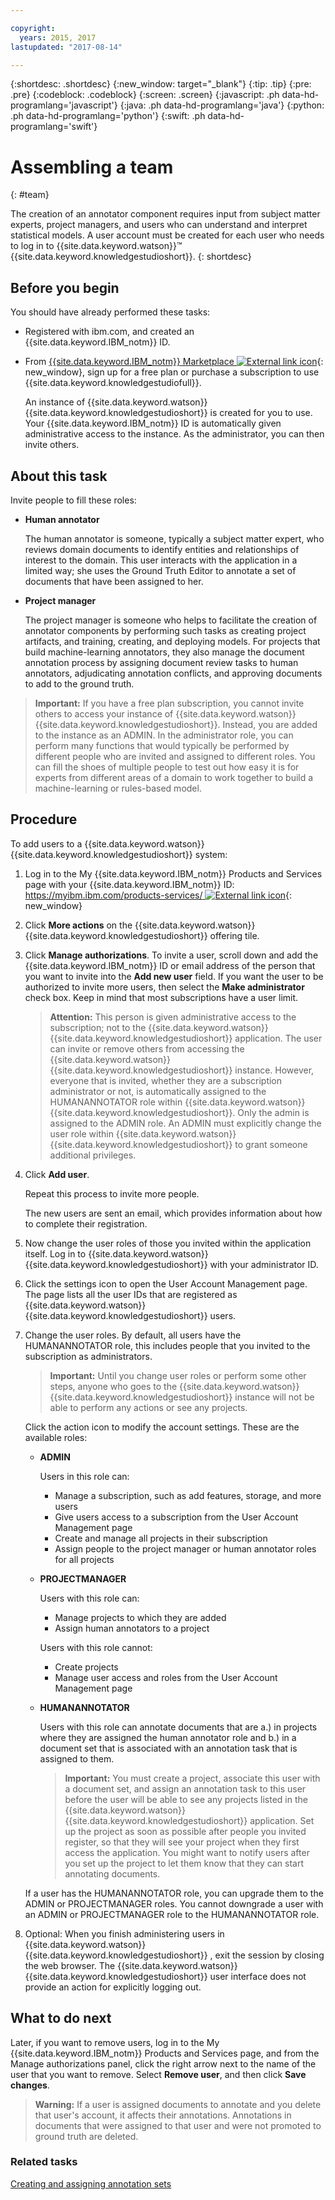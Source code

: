 ```yaml
---

copyright:
  years: 2015, 2017
lastupdated: "2017-08-14"

---
```


{:shortdesc: .shortdesc}
{:new_window: target="_blank"}
{:tip: .tip}
{:pre: .pre}
{:codeblock: .codeblock}
{:screen: .screen}
{:javascript: .ph data-hd-programlang='javascript'}
{:java: .ph data-hd-programlang='java'}
{:python: .ph data-hd-programlang='python'}
{:swift: .ph data-hd-programlang='swift'}

# Assembling a team
{: #team}

The creation of an annotator component requires input from subject matter experts, project managers, and users who can understand and interpret statistical models. A user account must be created for each user who needs to log in to {{site.data.keyword.watson}}&trade; {{site.data.keyword.knowledgestudioshort}}.
{: shortdesc}

## Before you begin

You should have already performed these tasks:

- Registered with ibm.com, and created an {{site.data.keyword.IBM_notm}} ID.
- From [{{site.data.keyword.IBM_notm}} Marketplace ![External link icon](../../icons/launch-glyph.svg "External link icon")](http://ibm.biz/watsonknowledge){: new_window}, sign up for a free plan or purchase a subscription to use {{site.data.keyword.knowledgestudiofull}}.

    An instance of {{site.data.keyword.watson}} {{site.data.keyword.knowledgestudioshort}} is created for you to use. Your {{site.data.keyword.IBM_notm}} ID is automatically given administrative access to the instance. As the administrator, you can then invite others.

## About this task

Invite people to fill these roles:

- **Human annotator**

    The human annotator is someone, typically a subject matter expert, who reviews domain documents to identify entities and relationships of interest to the domain. This user interacts with the application in a limited way; she uses the Ground Truth Editor to annotate a set of documents that have been assigned to her.

- **Project manager**

    The project manager is someone who helps to facilitate the creation of annotator components by performing such tasks as creating project artifacts, and training, creating, and deploying models. For projects that build machine-learning annotators, they also manage the document annotation process by assigning document review tasks to human annotators, adjudicating annotation conflicts, and approving documents to add to the ground truth.

> **Important:** If you have a free plan subscription, you cannot invite others to access your instance of {{site.data.keyword.watson}} {{site.data.keyword.knowledgestudioshort}}. Instead, you are added to the instance as an ADMIN. In the administrator role, you can perform many functions that would typically be performed by different people who are invited and assigned to different roles. You can fill the shoes of multiple people to test out how easy it is for experts from different areas of a domain to work together to build a machine-learning or rules-based model.

## Procedure

To add users to a {{site.data.keyword.watson}} {{site.data.keyword.knowledgestudioshort}} system:

1. Log in to the My {{site.data.keyword.IBM_notm}} Products and Services page with your {{site.data.keyword.IBM_notm}} ID: [https://myibm.ibm.com/products-services/ ![External link icon](../../icons/launch-glyph.svg "External link icon")](https://myibm.ibm.com/products-services/){: new_window}
1. Click **More actions** on the {{site.data.keyword.watson}} {{site.data.keyword.knowledgestudioshort}} offering tile.
1. Click **Manage authorizations**. To invite a user, scroll down and add the {{site.data.keyword.IBM_notm}} ID or email address of the person that you want to invite into the **Add new user** field. If you want the user to be authorized to invite more users, then select the **Make administrator** check box. Keep in mind that most subscriptions have a user limit.

    > **Attention:** This person is given administrative access to the subscription; not to the {{site.data.keyword.watson}} {{site.data.keyword.knowledgestudioshort}} application. The user can invite or remove others from accessing the {{site.data.keyword.watson}} {{site.data.keyword.knowledgestudioshort}} instance. However, everyone that is invited, whether they are a subscription administrator or not, is automatically assigned to the HUMANANNOTATOR role within {{site.data.keyword.watson}} {{site.data.keyword.knowledgestudioshort}}. Only the admin is assigned to the ADMIN role. An ADMIN must explicitly change the user role within {{site.data.keyword.watson}} {{site.data.keyword.knowledgestudioshort}} to grant someone additional privileges.

1. Click **Add user**.

    Repeat this process to invite more people.

    The new users are sent an email, which provides information about how to complete their registration.

1. Now change the user roles of those you invited within the application itself. Log in to {{site.data.keyword.watson}} {{site.data.keyword.knowledgestudioshort}} with your administrator ID.
1. Click the settings icon to open the User Account Management page. The page lists all the user IDs that are registered as {{site.data.keyword.watson}} {{site.data.keyword.knowledgestudioshort}} users.
1. Change the user roles. By default, all users have the HUMANANNOTATOR role, this includes people that you invited to the subscription as administrators.

    > **Important:** Until you change user roles or perform some other steps, anyone who goes to the {{site.data.keyword.watson}} {{site.data.keyword.knowledgestudioshort}} instance will not be able to perform any actions or see any projects.

    Click the action icon to modify the account settings. These are the available roles:
    - **ADMIN**

        Users in this role can:
        - Manage a subscription, such as add features, storage, and more users
        - Give users access to a subscription from the User Account Management page
        - Create and manage all projects in their subscription
        - Assign people to the project manager or human annotator roles for all projects

    - **PROJECTMANAGER**

        Users with this role can:
        - Manage projects to which they are added
        - Assign human annotators to a project

        Users with this role cannot:
        - Create projects
        - Manage user access and roles from the User Account Management page

    - **HUMANANNOTATOR**

        Users with this role can annotate documents that are a.) in projects where they are assigned the human annotator role and b.) in a document set that is associated with an annotation task that is assigned to them.

        > **Important:** You must create a project, associate this user with a document set, and assign an annotation task to this user before the user will be able to see any projects listed in the {{site.data.keyword.watson}} {{site.data.keyword.knowledgestudioshort}} application. Set up the project as soon as possible after people you invited register, so that they will see your project when they first access the application. You might want to notify users after you set up the project to let them know that they can start annotating documents.

    If a user has the HUMANANNOTATOR role, you can upgrade them to the ADMIN or PROJECTMANAGER roles. You cannot downgrade a user with an ADMIN or PROJECTMANAGER role to the HUMANANNOTATOR role.

1. Optional: When you finish administering users in {{site.data.keyword.watson}} {{site.data.keyword.knowledgestudioshort}} , exit the session by closing the web browser. The {{site.data.keyword.watson}} {{site.data.keyword.knowledgestudioshort}} user interface does not provide an action for explicitly logging out.

## What to do next

Later, if you want to remove users, log in to the My {{site.data.keyword.IBM_notm}} Products and Services page, and from the Manage authorizations panel, click the right arrow next to the name of the user that you want to remove. Select **Remove user**, and then click **Save changes**.

> **Warning:** If a user is assigned documents to annotate and you delete that user's account, it affects their annotations. Annotations in documents that were assigned to that user and were not promoted to ground truth are deleted.

### Related tasks

[Creating and assigning annotation sets](/docs/services/knowledge-studio/documents-for-annotation.html#wks_projdocsets)
